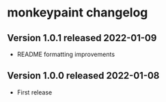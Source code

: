 # monkeypaint changelog

## Version 1.0.1 released 2022-01-09

* README formatting improvements

## Version 1.0.0 released 2022-01-08

* First release
